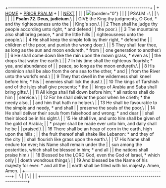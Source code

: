 +-----------------------------------------------------------------------+
| \+ [HOME](../index.html) + [PRIOR PSALM](Ps71.html) +                 |
| [NEXT](Ps73.html)                                                     |
|                                                                       |
| ![](http://stats.superstats.com/b/ss/DAVIDMCMANNES/1){border="0"}     |
|                                                                       |
| PSALM +\                                                              |
| \                                                                     |
|                                                                       |
| **Psalm 72. Deus, judicium.**\                                        |
| GIVE the King thy judgments, O God, \* and thy righteousness unto the |
| King\'s son.\                                                         |
| 2 Then shall he judge thy people according unto right, \* and defend  |
| the poor.\                                                            |
| 3 The mountains also shall bring peace, \* and the little hills       |
| righteousness unto the people.\                                       |
| 4 He shall keep the simple folk by their right, \* defend the         |
| children of the poor, and punish the wrong doer.\                     |
| 5 They shall fear thee, as long as the sun and moon endureth, \* from |
| one generation to another.\                                           |
| 6 He shall come down like the rain upon the mown grass, \* even as    |
| the drops that water the earth.\                                      |
| 7 In his time shall the righteous flourish; \* yea, and abundance of  |
| peace, so long as the moon endureth.\                                 |
| 8 His dominion shall be also from the one sea to the other, \* and    |
| from the River unto the world\'s end.\                                |
| 9 They that dwell in the wilderness shall kneel before him; \* his    |
| enemies shall lick the dust.\                                         |
| 10 The kings of Tarshish and of the isles shall give presents; \* the |
| kings of Arabia and Saba shall bring gifts.\                          |
| 11 All kings shall fall down before him; \* all nations shall do him  |
| service.\                                                             |
| 12 For he shall deliver the poor when he crieth; \* the needy also,   |
| and him that hath no helper.\                                         |
| 13 He shall be favourable to the simple and needy, \* and shall       |
| preserve the souls of the poor.\                                      |
| 14 He shall deliver their souls from falsehood and wrong; \* and dear |
| shall their blood be in his sight.\                                   |
| 15 He shall live, and unto him shall be given of the gold of Arabia;  |
| \* prayer shall be made ever unto him, and daily shall he be          |
| praised.\                                                             |
| 16 There shall be an heap of corn in the earth, high upon the hills ; |
| the fruit thereof shall shake like Lebanon: \* and they of the city   |
| shall flourish like grass upon the earth.\                            |
| 17 His Name shall endure for ever; his Name shall remain under the    |
| sun among the posterities, which shall be blessed in him; \* and all  |
| the nations shall praise him.\                                        |
| 18 Blessed be the LORD God, even the God of Israel, \* which only     |
| doeth wondrous things;\                                               |
| 19 And blessed be the Name of his majesty for ever: \* and all the    |
| earth shall be filled with his majesty. Amen, Amen.                   |
+-----------------------------------------------------------------------+
|  \                                                                    |
| \                                                                     |
| [](http://www.episcopalnet.org/DBS/DOR.html)                          |
+-----------------------------------------------------------------------+
